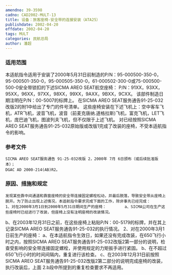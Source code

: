 ```yaml
---
amendno: 39-3598
cadno: CAD2002-MULT-13
title: 设备：旅客座椅-安全带的连接安装（ATA25）
publishdate: 2002-04-20
effdate: 2002-04-20
tags: MULT
categories: 民航总局
author: 潘超
---
```


### 适用范围 
本适航指令适用于安装了2000年5月31日前制造的P/N：95-000500-350-0，95-000501-350-0，95-000505-350-0，61-000502-300-0或75-000500-500-0安全带锁扣的下述SICMA AREO SEAT航空座椅：
P/N：91XX，93XX，95XX，96XX，97XX，98XX，99XX，9AXX，9BXX，9CXX。
该部件制造日期注明在P/N：00-5007的标牌上。
在SICMA AREO SEAT服务通告91-25-032改版2的附1中给出了专门的件号清单。
这些座椅安装在下述飞机上：空中客车飞机，ATR飞机，波音飞机，波音（前麦克唐纳.道格拉斯)飞机，富克飞机，LET飞机，庞巴迪飞机，图波列夫飞机，但不仅限于上述飞机。
对已经按照SICMA AREO SEAT服务通告91-25-032原始版或改版1完成了改装的座椅，不受本适航指令的影响。

<!--more-->
### 参考文件
    SICMA AREO SEAT服务通告 91-25-032改版 2，2000年 7月 6日颁布（或后续批准版本）；
    DGAC AD 2000-214(AB)R2。
       

### 原因、措施和规定 
    发现某些靠中间通道和靠窗座椅的安全带连接固定螺栓松动，并最后脱落，导致安全带从座椅上脱开。为了防止出现上述情况，本适航指令要求完成下面的工作，除非事先已经完成： 
    1、对在2000年3月1日到2000年5月31日期间生产的座椅：        a、SICMA公司在生产这些座椅时已经进行了改装，但座椅上没有注明座椅的改装情况。 
b、在2003年12月31日之前，在这些座椅上粘贴P/N：00-5179的标牌，并在其上记录SICMA AREO SEAT服务通告91-25-032的执行情况。 
2、对在2000年3月1日前生产的座椅： 
       a、在本适航指令生效日，如果还没有完成改装，在650飞行小时之内，按照SICMA AREO SEAT服务通告91-25-032改版2第一部分的说明，检查受影响的安全带连接固定螺栓，并使用规定的力矩扳手进行紧固。 
b、在不超过650飞行小时的时间间隔内，重复进行该检查。        c、在2003年12月31日前按照SICMA AREO SEAT服务通告91-25-032改版2第二部分的说明完成座椅的改装，执行改装后，上面
2.b段中所提到的重复检查要求不再适用。
